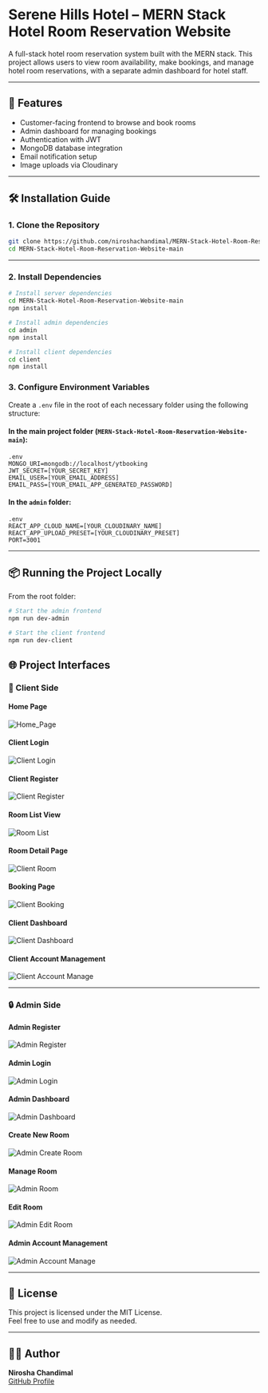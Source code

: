 # Serene Hills Hotel – MERN Stack Hotel Room Reservation Website

A full-stack hotel room reservation system built with the MERN stack. This project allows users to view room availability, make bookings, and manage hotel room reservations, with a separate admin dashboard for hotel staff.

---

## 🚀 Features

- Customer-facing frontend to browse and book rooms
- Admin dashboard for managing bookings
- Authentication with JWT
- MongoDB database integration
- Email notification setup
- Image uploads via Cloudinary

---

## 🛠 Installation Guide

### 1. Clone the Repository

```bash
git clone https://github.com/niroshachandimal/MERN-Stack-Hotel-Room-Reservation-Website.git
cd MERN-Stack-Hotel-Room-Reservation-Website-main
```

---

### 2. Install Dependencies

```bash
# Install server dependencies
cd MERN-Stack-Hotel-Room-Reservation-Website-main
npm install

# Install admin dependencies
cd admin
npm install

# Install client dependencies
cd client
npm install
```

### 3. Configure Environment Variables

Create a `.env` file in the root of each necessary folder using the following structure:

#### In the main project folder (`MERN-Stack-Hotel-Room-Reservation-Website-main`):

```
.env
MONGO_URI=mongodb://localhost/ytbooking
JWT_SECRET=[YOUR_SECRET_KEY]
EMAIL_USER=[YOUR_EMAIL_ADDRESS]
EMAIL_PASS=[YOUR_EMAIL_APP_GENERATED_PASSWORD]
```

#### In the `admin` folder:

```
.env
REACT_APP_CLOUD_NAME=[YOUR_CLOUDINARY_NAME]
REACT_APP_UPLOAD_PRESET=[YOUR_CLOUDINARY_PRESET]
PORT=3001
```

---

## 📦 Running the Project Locally

From the root folder:

```bash
# Start the admin frontend
npm run dev-admin

# Start the client frontend
npm run dev-client
```
## 🌐 Project Interfaces

### 👤 Client Side

#### Home Page  
![Home_Page](./screenshots/Home_Page.png)

#### Client Login  
![Client Login](./screenshots/Client_Login.jpeg)

#### Client Register  
![Client Register](./screenshots/Client_Register.jpeg)

#### Room List View  
![Room List](./screenshots/Room_List.jpeg)

#### Room Detail Page  
![Client Room](./screenshots/Client_Room.jpeg)

#### Booking Page  
![Client Booking](./screenshots/Client_Booking_Page.jpeg)

#### Client Dashboard  
![Client Dashboard](./screenshots/Client_Dashboard.jpeg)

#### Client Account Management  
![Client Account Manage](./screenshots/Client_Account_Manage_Page.jpeg)

---

### 🔒 Admin Side

#### Admin Register  
![Admin Register](./screenshots/Admin_Register.jpeg)

#### Admin Login  
![Admin Login](./screenshots/Admin_Login.jpeg)

#### Admin Dashboard  
![Admin Dashboard](./screenshots/Admin_Dashboard.jpeg)

#### Create New Room  
![Admin Create Room](./screenshots/Admin_Create_Room.jpeg)

#### Manage Room  
![Admin Room](./screenshots/Admin_Room.jpeg)

#### Edit Room  
![Admin Edit Room](./screenshots/Admin_Edit_Room.jpeg)

#### Admin Account Management  
![Admin Account Manage](./screenshots/Admin_Account_Manage.jpeg)


---

## 🧾 License

This project is licensed under the MIT License.  
Feel free to use and modify as needed.

---

## 🙋‍♂️ Author

**Nirosha Chandimal**  
[GitHub Profile](https://github.com/niroshachandimal)
